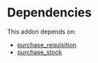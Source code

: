 # Dependencies

This addon depends on:

- [purchase_requisition](https://github.com/bringout/oca-ocb-core)
- [purchase_stock](https://github.com/bringout/oca-ocb-warehouse)

